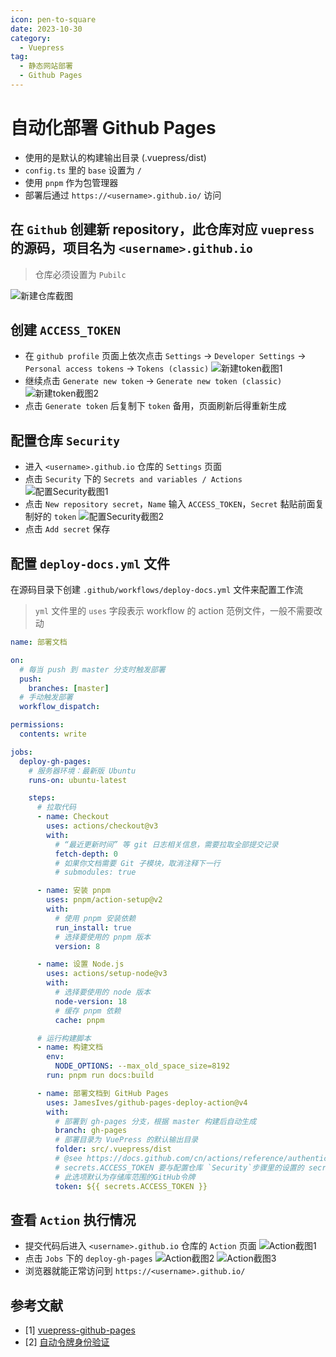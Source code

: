 ```yaml
---
icon: pen-to-square
date: 2023-10-30
category:
  - Vuepress
tag:
  - 静态网站部署
  - Github Pages
---
```


# 自动化部署 Github Pages

- 使用的是默认的构建输出目录 (.vuepress/dist)
- `config.ts` 里的 `base` 设置为 `/`
- 使用 `pnpm` 作为包管理器
- 部署后通过 `https://<username>.github.io/` 访问

## 在 `Github` 创建新 repository，此仓库对应 `vuepress` 的源码，项目名为 `<username>.github.io`

> 仓库必须设置为 `Pubilc`

![新建仓库截图](../../.vuepress/public/github-pages/1.png)

## 创建 `ACCESS_TOKEN`

- 在 `github profile` 页面上依次点击 `Settings` → `Developer Settings` → `Personal access tokens` → `Tokens (classic)`
  ![新建token截图1](../../.vuepress/public/github-pages/2.png)
- 继续点击 `Generate new token` → `Generate new token (classic)`
  ![新建token截图2](../../.vuepress/public/github-pages/3.png)
- 点击 `Generate token` 后复制下 `token` 备用，页面刷新后得重新生成

## 配置仓库 `Security`

- 进入 `<username>.github.io` 仓库的 `Settings` 页面
- 点击 `Security` 下的 `Secrets and variables / Actions`
  ![配置Security截图1](../../.vuepress/public/github-pages/4.png)
- 点击 `New repository secret`，`Name` 输入 `ACCESS_TOKEN`，`Secret` 黏贴前面复制好的 `token`
  ![配置Security截图2](../../.vuepress/public/github-pages/5.png)
- 点击 `Add secret` 保存

## 配置 `deploy-docs.yml` 文件

在源码目录下创建 `.github/workflows/deploy-docs.yml` 文件来配置工作流

> `yml` 文件里的 `uses` 字段表示 workflow 的 action 范例文件，一般不需要改动

```yml
name: 部署文档

on:
  # 每当 push 到 master 分支时触发部署
  push:
    branches: [master]
  # 手动触发部署
  workflow_dispatch:

permissions:
  contents: write

jobs:
  deploy-gh-pages:
    # 服务器环境：最新版 Ubuntu
    runs-on: ubuntu-latest

    steps:
      # 拉取代码
      - name: Checkout
        uses: actions/checkout@v3
        with:
          # “最近更新时间” 等 git 日志相关信息，需要拉取全部提交记录
          fetch-depth: 0
          # 如果你文档需要 Git 子模块，取消注释下一行
          # submodules: true

      - name: 安装 pnpm
        uses: pnpm/action-setup@v2
        with:
          # 使用 pnpm 安装依赖
          run_install: true
          # 选择要使用的 pnpm 版本
          version: 8

      - name: 设置 Node.js
        uses: actions/setup-node@v3
        with:
          # 选择要使用的 node 版本
          node-version: 18
          # 缓存 pnpm 依赖
          cache: pnpm

      # 运行构建脚本
      - name: 构建文档
        env:
          NODE_OPTIONS: --max_old_space_size=8192
        run: pnpm run docs:build

      - name: 部署文档到 GitHub Pages
        uses: JamesIves/github-pages-deploy-action@v4
        with:
          # 部署到 gh-pages 分支，根据 master 构建后自动生成
          branch: gh-pages
          # 部署目录为 VuePress 的默认输出目录
          folder: src/.vuepress/dist
          # @see https://docs.github.com/cn/actions/reference/authentication-in-a-workflow#about-the-github_token-secret
          # secrets.ACCESS_TOKEN 要与配置仓库 `Security`步骤里的设置的 secret name 一致，比如前面 name 设置为 ci_token ，那这里就要改为 ${{ secrets.ci_token }}
          # 此选项默认为存储库范围的GitHub令牌
          token: ${{ secrets.ACCESS_TOKEN }}
```

## 查看 `Action` 执行情况

- 提交代码后进入 `<username>.github.io` 仓库的 `Action` 页面
  ![Action截图1](../../.vuepress/public/github-pages/6.png)
- 点击 `Jobs` 下的 `deploy-gh-pages`
  ![Action截图2](../../.vuepress/public/github-pages/7.png)
  ![Action截图3](../../.vuepress/public/github-pages/8.png)
- 浏览器就能正常访问到 `https://<username>.github.io/`

## 参考文献

- [1] [vuepress-github-pages](https://v2.vuepress.vuejs.org/zh/guide/deployment.html#github-pages)
- [2] [自动令牌身份验证](https://docs.github.com/zh/actions/security-guides/automatic-token-authentication#about-the-github_token-secret)
